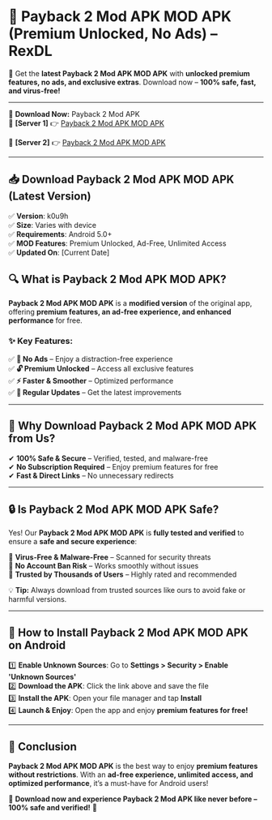 # 🚀 Payback 2 Mod APK MOD APK (Premium Unlocked, No Ads) – RexDL 

🎯 Get the **latest Payback 2 Mod APK MOD APK** with **unlocked premium features, no ads, and exclusive extras**. Download now – **100% safe, fast, and virus-free!**  

---

🔽 **Download Now:** Payback 2 Mod APK  
🔹 **[Server 1]** 👉 [Payback 2 Mod APK MOD APK](https://apkcomod.com?title=Payback_2_Mod_APK)  

🔹 **[Server 2]** 👉 [Payback 2 Mod APK MOD APK](https://apkcomod.com?title=Payback_2_Mod_APK)  

---
## 📥 Download Payback 2 Mod APK MOD APK (Latest Version)  

✅ **Version**: k0u9h  
✅ **Size**: Varies with device  
✅ **Requirements**: Android 5.0+  
✅ **MOD Features**: Premium Unlocked, Ad-Free, Unlimited Access  
✅ **Updated On**: [Current Date]  

## 🔍 What is Payback 2 Mod APK MOD APK?  

**Payback 2 Mod APK MOD APK** is a **modified version** of the original app, offering **premium features, an ad-free experience, and enhanced performance** for free.  

### ✨ Key Features:  

✅ **🚫 No Ads** – Enjoy a distraction-free experience  
✅ **🔓 Premium Unlocked** – Access all exclusive features  
✅ **⚡ Faster & Smoother** – Optimized performance  
✅ **🔄 Regular Updates** – Get the latest improvements  

---

## 🌟 Why Download Payback 2 Mod APK MOD APK from Us?  

✔ **100% Safe & Secure** – Verified, tested, and malware-free  
✔ **No Subscription Required** – Enjoy premium features for free  
✔ **Fast & Direct Links** – No unnecessary redirects  

---

## 🔒 Is Payback 2 Mod APK MOD APK Safe?  

Yes! Our **Payback 2 Mod APK MOD APK** is **fully tested and verified** to ensure a **safe and secure experience**:  

🔹 **Virus-Free & Malware-Free** – Scanned for security threats  
🔹 **No Account Ban Risk** – Works smoothly without issues  
🔹 **Trusted by Thousands of Users** – Highly rated and recommended  

💡 **Tip:** Always download from trusted sources like ours to avoid fake or harmful versions.  

---

## 📲 How to Install Payback 2 Mod APK MOD APK on Android  

1️⃣ **Enable Unknown Sources**: Go to **Settings > Security > Enable 'Unknown Sources'**  
2️⃣ **Download the APK**: Click the link above and save the file  
3️⃣ **Install the APK**: Open your file manager and tap **Install**  
4️⃣ **Launch & Enjoy**: Open the app and enjoy **premium features for free!**  

---

## 🚀 Conclusion  

**Payback 2 Mod APK MOD APK** is the best way to enjoy **premium features without restrictions**. With an **ad-free experience, unlimited access, and optimized performance**, it’s a must-have for Android users!  

🔻 **Download now and experience Payback 2 Mod APK like never before – 100% safe and verified!** 🔻  
